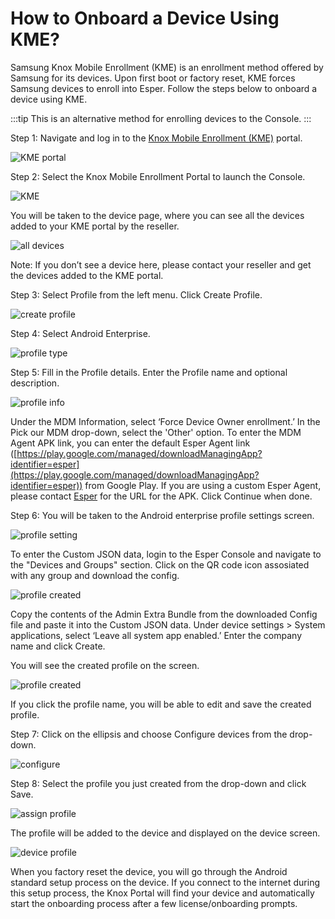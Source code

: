 # How to Onboard a Device Using KME?

Samsung Knox Mobile Enrollment (KME) is an enrollment method offered by Samsung for its devices. Upon first boot or factory reset, KME forces Samsung devices to enroll into Esper. Follow the steps below to onboard a device using KME.

:::tip
This is an alternative method for enrolling devices to the Console.
:::

Step 1: Navigate and log in to the [Knox Mobile Enrollment (KME)](https://central.samsungknox.com/login-navigator) portal.

![KME portal](./images//KME/1-portal.png)

Step 2: Select the Knox Mobile Enrollment Portal to launch the Console.

![KME](./images/KME/2-KME.png)

You will be taken to the device page, where you can see all the devices added to your KME portal by the reseller.

![all devices](./images/KME/3-allDevices.png)

Note: If you don’t see a device here, please contact your reseller and get the devices added to the KME portal.

Step 3: Select Profile from the left menu. Click Create Profile.

![create profile](./images/KME/4-createProfile.png)

Step 4: Select Android Enterprise.

![profile type](./images/KME/5-ProfileType.png)

Step 5: Fill in the Profile details. Enter the Profile name and optional description.

![profile info](./images/KME/6-profileInfo.png)

Under the MDM Information, select ‘Force Device Owner enrollment.’ In the Pick our MDM drop-down, select the 'Other' option. To enter the MDM Agent APK link, you can enter the default Esper Agent link ([https://play.google.com/managed/downloadManagingApp?identifier=esper](https://play.google.com/managed/downloadManagingApp?identifier=esper)) from Google Play. If you are using a custom Esper Agent, please contact [Esper](https://support.esper.io/s/) for the URL for the APK. Click Continue when done.

Step 6: You will be taken to the Android enterprise profile settings screen.

![profile setting](./images/KME/7-profileSettings.png)

To enter the Custom JSON data, login to the Esper Console and navigate to the "Devices and Groups" section. Click on the QR code icon assosiated with any group and download the config. 

![profile created](./images/KME/8-Config.png)

Copy the contents of the Admin Extra Bundle from the downloaded Config file and paste it into the Custom JSON data. Under device settings > System applications, select ‘Leave all system app enabled.’ Enter the company name and click Create.

You will see the created profile on the screen.

![profile created](./images/KME/9-profileCreated.png)

If you click the profile name, you will be able to edit and save the created profile.

Step 7: Click on the ellipsis and choose Configure devices from the drop-down.

![configure](./images/KME/10-Configure.png)

Step 8: Select the profile you just created from the drop-down and click Save.

![assign profile](./images/KME/11-assignProfile.png)

The profile will be added to the device and displayed on the device screen.

![device profile](./images/KME/12-deviceProfile.png)

When you factory reset the device, you will go through the Android standard setup process on the device. If you connect to the internet during this setup process, the Knox Portal will find your device and automatically start the onboarding process after a few license/onboarding prompts.

